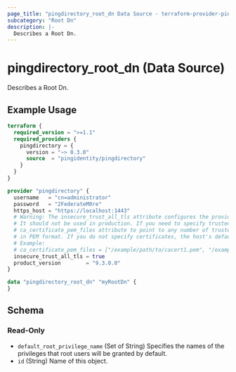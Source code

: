 ```yaml
---
page_title: "pingdirectory_root_dn Data Source - terraform-provider-pingdirectory"
subcategory: "Root Dn"
description: |-
  Describes a Root Dn.
---
```


# pingdirectory_root_dn (Data Source)

Describes a Root Dn.

## Example Usage

```terraform
terraform {
  required_version = ">=1.1"
  required_providers {
    pingdirectory = {
      version = "~> 0.3.0"
      source  = "pingidentity/pingdirectory"
    }
  }
}

provider "pingdirectory" {
  username   = "cn=administrator"
  password   = "2FederateM0re"
  https_host = "https://localhost:1443"
  # Warning: The insecure_trust_all_tls attribute configures the provider to trust any certificate presented by the PingDirectory server.
  # It should not be used in production. If you need to specify trusted CA certificates, use the
  # ca_certificate_pem_files attribute to point to any number of trusted CA certificate files
  # in PEM format. If you do not specify certificates, the host's default root CA set will be used.
  # Example:
  # ca_certificate_pem_files = ["/example/path/to/cacert1.pem", "/example/path/to/cacert2.pem"]
  insecure_trust_all_tls = true
  product_version        = "9.3.0.0"
}

data "pingdirectory_root_dn" "myRootDn" {
}
```

<!-- schema generated by tfplugindocs -->
## Schema

### Read-Only

- `default_root_privilege_name` (Set of String) Specifies the names of the privileges that root users will be granted by default.
- `id` (String) Name of this object.

